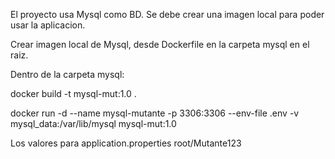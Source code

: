 
El proyecto usa Mysql como BD.
Se debe crear una imagen local para poder usar la aplicacion.

Crear imagen local de Mysql, desde Dockerfile en la carpeta mysql en el raiz.

Dentro de la carpeta mysql:

docker build -t mysql-mut:1.0 .  


docker run -d --name mysql-mutante -p 3306:3306  --env-file .env -v mysql_data:/var/lib/mysql mysql-mut:1.0

Los valores para application.properties
root/Mutante123